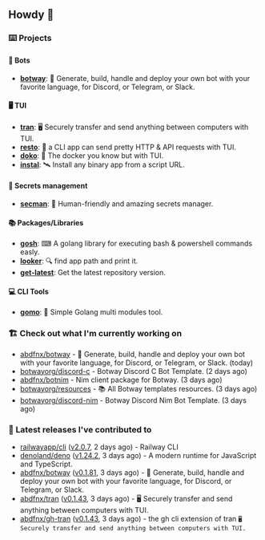 ## Howdy 👋

### ⌨️ Projects

#### 🤖 Bots

- [**botway**](https://github.com/abdfnx/botway): 🤖 Generate, build, handle and deploy your own bot with your favorite language, for Discord, or Telegram, or Slack.

#### 🖥 TUI

- [**tran**](https://github.com/abdfnx/tran): 🖥 Securely transfer and send anything between computers with TUI.
- [**resto**](https://github.com/abdfnx/resto): 🔗 a CLI app can send pretty HTTP & API requests with TUI.
- [**doko**](https://github.com/abdfnx/doko): 🐳 The docker you know but with TUI.
- [**instal**](https://github.com/abdfnx/instal): 🛰️ Install any binary app from a script URL.

#### 🔐 Secrets management

- [**secman**](https://github.com/scmn-dev/secman): 👊 Human-friendly and amazing secrets manager.

#### 📚 Packages/Libraries

- [**gosh**](https://github.com/abdfnx/gosh): ⌨ A golang library for executing bash & powershell commands easly.
- [**looker**](https://github.com/abdfnx/looker): 🔍 find app path and print it.
- [**get-latest**](https://github.com/scmn-dev/get-latest): Get the latest repository version.

#### 💻 CLI Tools 

- [**gomo**](https://github.com/abdfnx/gomo): 📐 Simple Golang multi modules tool.

### 🏗️ Check out what I'm currently working on


- [abdfnx/botway](https://github.com/abdfnx/botway) - 🤖 Generate, build, handle and deploy your own bot with your favorite language, for Discord, or Telegram, or Slack. (today)
- [botwayorg/discord-c](https://github.com/botwayorg/discord-c) - Botway Discord C Bot Template. (2 days ago)
- [abdfnx/botnim](https://github.com/abdfnx/botnim) - Nim client package for Botway. (3 days ago)
- [botwayorg/resources](https://github.com/botwayorg/resources) - 📚 All Botway templates resources. (3 days ago)
- [botwayorg/discord-nim](https://github.com/botwayorg/discord-nim) - Botway Discord Nim Bot Template. (3 days ago)

### 🔭 Latest releases I've contributed to

- [railwayapp/cli](https://github.com/railwayapp/cli) ([v2.0.7](https://github.com/railwayapp/cli/releases/tag/v2.0.7), 2 days ago) - Railway CLI
- [denoland/deno](https://github.com/denoland/deno) ([v1.24.2](https://github.com/denoland/deno/releases/tag/v1.24.2), 3 days ago) - A modern runtime for JavaScript and TypeScript.
- [abdfnx/botway](https://github.com/abdfnx/botway) ([v0.1.81](https://github.com/abdfnx/botway/releases/tag/v0.1.81), 3 days ago) - 🤖 Generate, build, handle and deploy your own bot with your favorite language, for Discord, or Telegram, or Slack.
- [abdfnx/tran](https://github.com/abdfnx/tran) ([v0.1.43](https://github.com/abdfnx/tran/releases/tag/v0.1.43), 3 days ago) - 🖥 Securely transfer and send anything between computers with TUI.
- [abdfnx/gh-tran](https://github.com/abdfnx/gh-tran) ([v0.1.43](https://github.com/abdfnx/gh-tran/releases/tag/v0.1.43), 3 days ago) - the gh cli extension of tran `🖥 Securely transfer and send anything between computers with TUI.`
